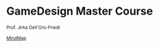 # GameDesign Master Course
<small>Prof. Jirka Dell'Oro-Friedl

[MindMap](https://jirkadelloro.github.io/FreeMindViewer/?map=GameDesign_S18_public.mm&path=https://JirkaDellOro.github.io/GameDesignMaster)
